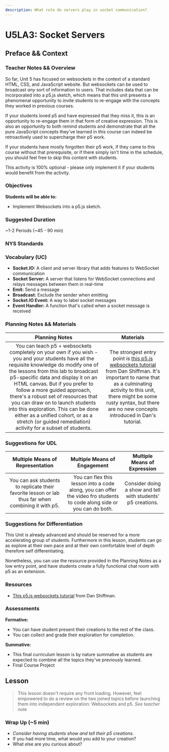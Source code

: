 ```yaml
---
description: What role do servers play in socket communication?
---
```


# U5LA3: Socket Servers

## Preface && Context

### Teacher Notes && Overview

So far, Unit 5 has focused on websockets in the context of a standard HTML, CSS, and JavaScript website. But websockets can be used to broadcast _any_ sort of information to users. That includes data that can be incorporated into a p5.js sketch, which means that this unit presents a phenomenal opportunity to invite students to re-engage with the concepts they worked in previous courses. 

If your students loved p5 and have expressed that they miss it, this is an opportunity to re-engage them in that form of creative expression. This is also an opportunity to both remind students and demonstrate that all the pure JavaScript concepts they've learned in _this_ course can indeed be retroactively used to supercharge their p5 work. 

If your students have mostly forgotten their p5 work, if they came to this course without that prerequisite, or if there simply isn't time in the schedule, you should feel free to skip this content with students. 

This activity is 100% optional - please only implement it if your students would benefit from the activity. 

### Objectives

**Students will be able to:**

* Implement Websockets into a p5.js sketch.

### Suggested Duration

\~1-2 Periods (\~45 - 90 min)

### NYS Standards

### Vocabulary (UC)

* **Socket.IO:** A client and server library that adds features to WebSocket communication
* **Socket Server:** A server that listens for WebSocket connections and relays messages between them in real-time
* **Emit:** Send a message
* **Broadcast:** Exclude the sender when emitting
* **Socket.IO Event:** A way to label socket messages
* **Event Handler:** A function that's called when a socket message is received

### Planning Notes && Materials

|  Planning Notes  |  Materials  |
| :--------------: | :---------: |
| You can teach p5 + websockets completely on your own if you wish - you and your students have all the requisite knowledge do modify one of the lessons from this lab to broadcast p5-specific data and display it on an HTML canvas. But if you prefer to follow a more guided approach, there's a robust set of resources that you can draw on to launch students into this exploration. This can be done either as a unified cohort, or as a stretch (or guided remediation) activity for a subset of students. | The strongest entry point is [this p5.js websockets tutorial](https://thecodingtrain.com/tracks/web-sockets-and-p5js) from Dan Shiffman. It's important to name that as a culminating activity to this unit, there might be some rusty syntax, but there are no new concepts introduced in Dan's tutorial.  |

### Suggestions for UDL

| Multiple Means of Representation | Multiple Means of Engagement | Multiple Means of Expression |
| :------------------------------: | :--------------------------: | :--------------------------: |
| You can ask students to replicate their favorite lesson or lab thus far when combining it with p5.  | You can flex this lesson into a code along, you can offer the video fro students to code along side or you can do both. | Consider doing a show and tell with students' p5 creations. |

### Suggestions for Differentiation

This Unit is already advanced and should be reserved for a more accelerating group of students. Furthermore in this lesson, students can go as explore at their own pace and at their own comfortable level of depth therefore self differentiating.

Nonetheless, you can use the resource provided in the Planning Notes as a low entry point, and have students create a fully functional chat room with p5 as an extension. 

### Resources

- [This p5.js websockets tutorial](https://thecodingtrain.com/tracks/web-sockets-and-p5js) from Dan Shiffman. 

### Assessments

**Formative:**
- You can have student present their creations to the rest of the class.
- You can collect and grade their exploration for completion.

**Summative:**

- This final curriculum lesson is by nature summative as students are expected to combine all the topics they've previously learned.
- Final Course Project

## Lesson

> This lesson doesn't require any front loading. However, feel empowered to do a review on the two joined topics before launching them into independent exploration: Websockets and p5. _See teacher note_

### Wrap Up (\~5 min)

- _Consider having students show and tell their p5 creations._
- If you had more time, what would you add to your creation?
- What else are you curious about?